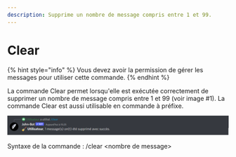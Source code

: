 ```yaml
---
description: Supprime un nombre de message compris entre 1 et 99.
---
```


# Clear

{% hint style="info" %}
Vous devez avoir la permission de gérer les messages pour utiliser cette commande.
{% endhint %}

La commande Clear permet lorsqu'elle est exécutée correctement de supprimer un nombre de message compris entre 1 et 99 (voir image #1). La commande Clear est aussi utilisable en commande à préfixe.

![Image #1](../../../.gitbook/assets/Clear.png)

Syntaxe de la commande : /clear \<nombre de message>
